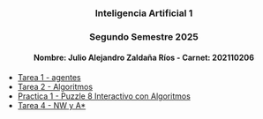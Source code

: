 ### <div align="center"> Inteligencia Artificial 1 </div>
### <div align="center"> Segundo Semestre 2025 </div>

#### <div align="center"> Nombre: Julio Alejandro Zaldaña Ríos - Carnet: 202110206 </div>


* [Tarea 1 - agentes](./Tarea1/main.go)
* [Tarea 2 - Algoritmos](./Tarea2/)
* [Practica 1 - Puzzle 8 Interactivo con Algoritmos](./Practica1/)
* [Tarea 4 - NW y A*](./Tarea4/)